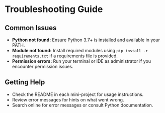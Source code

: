 # Troubleshooting Guide

## Common Issues

- **Python not found:** Ensure Python 3.7+ is installed and available in your PATH.
- **Module not found:** Install required modules using `pip install -r requirements.txt` if a requirements file is provided.
- **Permission errors:** Run your terminal or IDE as administrator if you encounter permission issues.

## Getting Help

- Check the README in each mini-project for usage instructions.
- Review error messages for hints on what went wrong.
- Search online for error messages or consult Python documentation.